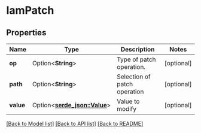 # IamPatch

## Properties

Name | Type | Description | Notes
------------ | ------------- | ------------- | -------------
**op** | Option<**String**> | Type of patch operation. | [optional]
**path** | Option<**String**> | Selection of patch operation | [optional]
**value** | Option<[**serde_json::Value**](.md)> | Value to modify | [optional]

[[Back to Model list]](../README.md#documentation-for-models) [[Back to API list]](../README.md#documentation-for-api-endpoints) [[Back to README]](../README.md)


